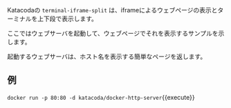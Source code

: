 Katacodaの `terminal-iframe-split` は、iframeによるウェブページの表示とターミナルを上下段で表示します。

ここではウェブサーバを起動して、ウェブページでそれを表示するサンプルを示します。

起動するウェブサーバは、ホスト名を表示する簡単なページを返します。

## 例

`docker run -p 80:80 -d katacoda/docker-http-server`{{execute}}
